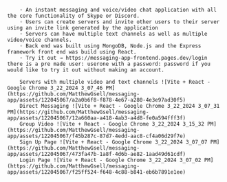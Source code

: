         ◦ An instant messaging and voice/video chat application with all the core functionality of Skype or Discord. 
        ◦ Users can create servers and invite other users to their server using an invite link generated by the application
        ◦ Servers can have multiple text channels as well as multiple video/voice channels. 
        ◦ Back end was built using MongoDB, Node.js and the Express framework front end was build using React. 
        ◦ Try it out → https://messaging-app-frontend.pages.dev/login there is a pre made user: userone with a password: password if you would like to try it out without making an account. 

        Servers with multiple video and text channels ![Vite + React - Google Chrome 3_22_2024 3_07_46 PM](https://github.com/MatthewGsell/messaging-app/assets/122045067/a2a0b6f8-f878-4e67-a280-4e3e97ad30f5)
        Direct Messaging ![Vite + React - Google Chrome 3_22_2024 3_07_31 PM](https://github.com/MatthewGsell/messaging-app/assets/122045067/12a660aa-a418-4ab3-a4d8-fe0a594fff3f)
        Group Video ![Vite + React - Google Chrome 3_22_2024 3_15_32 PM](https://github.com/MatthewGsell/messaging-app/assets/122045067/f45b287c-87d7-4edd-aac8-cf4a06d29f7e)
        Sign Up Page ![Vite + React - Google Chrome 3_22_2024 3_07_07 PM](https://github.com/MatthewGsell/messaging-app/assets/122045067/473fa47b-1a8f-4d6b-ae82-1aad49d61cdf)
        Login Page ![Vite + React - Google Chrome 3_22_2024 3_07_02 PM](https://github.com/MatthewGsell/messaging-app/assets/122045067/f25ff524-f648-4c88-b841-eb6b7891e1ee)




